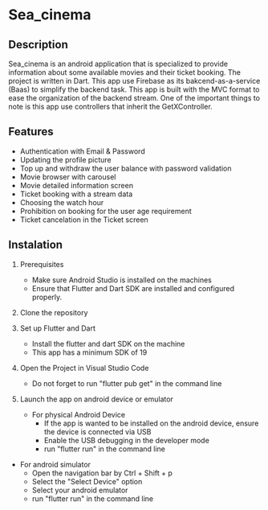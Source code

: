 # Sea_cinema

## Description
Sea_cinema is an android application that is specialized to provide information about some available movies and their ticket booking. The project is written in Dart. This app use Firebase as its bakcend-as-a-service (Baas) to simplify the backend task. This app is built with the MVC format to ease the organization of the backend stream. One of the important things to note is this app use controllers that inherit the GetXController.

## Features
* Authentication with Email & Password
* Updating the profile picture
* Top up and withdraw the user balance with password validation
* Movie browser with carousel
* Movie detailed information screen
* Ticket booking with a stream data
* Choosing the watch hour
* Prohibition on booking for the user age requirement
* Ticket cancelation in the Ticket screen

## Instalation

1. Prerequisites
   * Make sure Android Studio is installed on the machines
   * Ensure that Flutter and Dart SDK are installed and configured properly.
     
2. Clone the repository
   
3. Set up Flutter and Dart
   * Install the flutter and dart SDK on the machine
   * This app has a minimum SDK of 19

4. Open the Project in Visual Studio Code
   * Do not forget to run "flutter pub get" in the command line

5. Launch the app on android device or emulator
   * For physical Android Device
     * If the app is wanted to be installed on the android device, ensure the device is connected via USB
     * Enable the USB debugging in the developer mode
     * run "flutter run" in the command line
       
  * For android simulator
     * Open the navigation bar by Ctrl + Shift + p
     * Select the "Select Device" option
     * Select your android emulator
     * run "flutter run" in the command line
     
